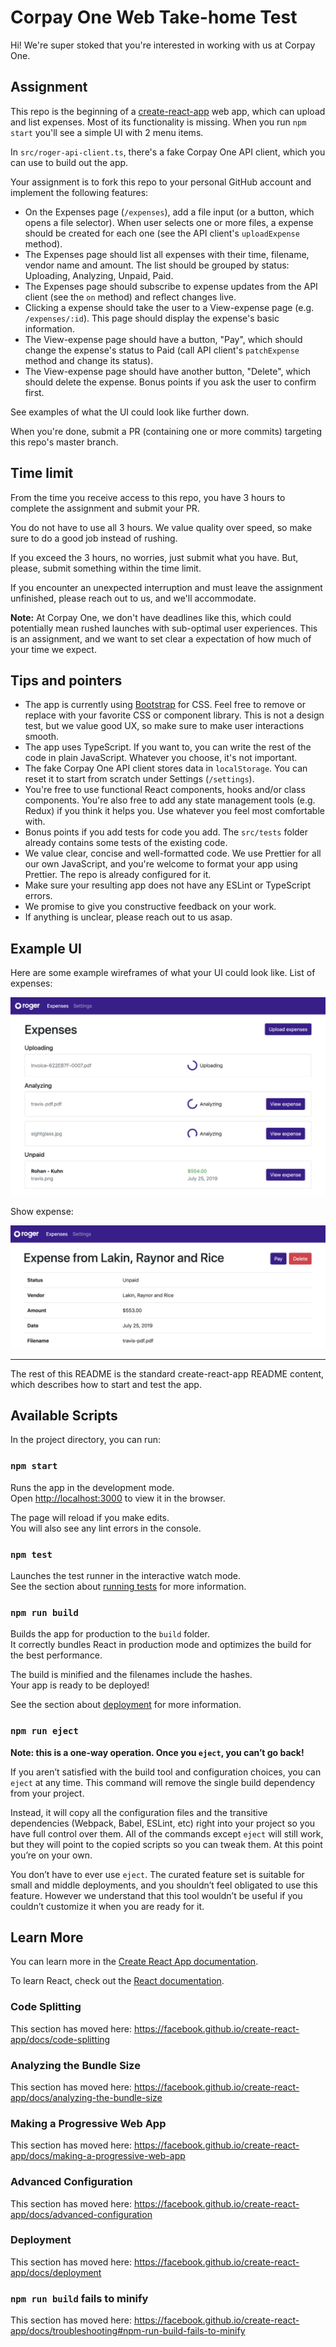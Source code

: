 # Corpay One Web Take-home Test

Hi! We're super stoked that you're interested in working with us at Corpay One.

## Assignment

This repo is the beginning of a [create-react-app](https://facebook.github.io/create-react-app/) web app, which can upload and list expenses. Most of its functionality is missing. When you run `npm start` you'll see a simple UI with 2 menu items.

In `src/roger-api-client.ts`, there's a fake Corpay One API client, which you can use to build out the app.

Your assignment is to fork this repo to your personal GitHub account and implement the following features:

- On the Expenses page (`/expenses`), add a file input (or a button, which opens a file selector). When user selects one or more files, a expense should be created for each one (see the API client's `uploadExpense` method).
- The Expenses page should list all expenses with their time, filename, vendor name and amount. The list should be grouped by status: Uploading, Analyzing, Unpaid, Paid.
- The Expenses page should subscribe to expense updates from the API client (see the `on` method) and reflect changes live.
- Clicking a expense should take the user to a View-expense page (e.g. `/expenses/:id`). This page should display the expense's basic information.
- The View-expense page should have a button, "Pay", which should change the expense's status to Paid (call API client's `patchExpense` method and change its status).
- The View-expense page should have another button, "Delete", which should delete the expense. Bonus points if you ask the user to confirm first.

See examples of what the UI could look like further down.

When you're done, submit a PR (containing one or more commits) targeting this repo's master branch.

## Time limit

From the time you receive access to this repo, you have 3 hours to complete the assignment and submit your PR.

You do not have to use all 3 hours. We value quality over speed, so make sure to do a good job instead of rushing.

If you exceed the 3 hours, no worries, just submit what you have. But, please, submit something within the time limit.

If you encounter an unexpected interruption and must leave the assignment unfinished, please reach out to us, and we'll accommodate.

**Note:** At Corpay One, we don't have deadlines like this, which could potentially mean rushed launches with sub-optimal user experiences. This is an assignment, and we want to set clear a expectation of how much of your time we expect.

## Tips and pointers

- The app is currently using [Bootstrap](https://getbootstrap.com) for CSS. Feel free to remove or replace with your favorite CSS or component library. This is not a design test, but we value good UX, so make sure to make user interactions smooth.
- The app uses TypeScript. If you want to, you can write the rest of the code in plain JavaScript. Whatever you choose, it's not important.
- The fake Corpay One API client stores data in `localStorage`. You can reset it to start from scratch under Settings (`/settings`).
- You're free to use functional React components, hooks and/or class components. You're also free to add any state management tools (e.g. Redux) if you think it helps you. Use whatever you feel most comfortable with.
- Bonus points if you add tests for code you add. The `src/tests` folder already contains some tests of the existing code.
- We value clear, concise and well-formatted code. We use Prettier for all our own JavaScript, and you're welcome to format your app using Prettier. The repo is already configured for it.
- Make sure your resulting app does not have any ESLint or TypeScript errors.
- We promise to give you constructive feedback on your work.
- If anything is unclear, please reach out to us asap.

## Example UI

Here are some example wireframes of what your UI could look like. List of expenses:

![List of expenses](docs/images/expense-list.png)

Show expense:

![Show expense](docs/images/expense-show.png)

---

The rest of this README is the standard create-react-app README content, which describes how to start and test the app.

## Available Scripts

In the project directory, you can run:

### `npm start`

Runs the app in the development mode.<br>
Open [http://localhost:3000](http://localhost:3000) to view it in the browser.

The page will reload if you make edits.<br>
You will also see any lint errors in the console.

### `npm test`

Launches the test runner in the interactive watch mode.<br>
See the section about [running tests](https://facebook.github.io/create-react-app/docs/running-tests) for more information.

### `npm run build`

Builds the app for production to the `build` folder.<br>
It correctly bundles React in production mode and optimizes the build for the best performance.

The build is minified and the filenames include the hashes.<br>
Your app is ready to be deployed!

See the section about [deployment](https://facebook.github.io/create-react-app/docs/deployment) for more information.

### `npm run eject`

**Note: this is a one-way operation. Once you `eject`, you can’t go back!**

If you aren’t satisfied with the build tool and configuration choices, you can `eject` at any time. This command will remove the single build dependency from your project.

Instead, it will copy all the configuration files and the transitive dependencies (Webpack, Babel, ESLint, etc) right into your project so you have full control over them. All of the commands except `eject` will still work, but they will point to the copied scripts so you can tweak them. At this point you’re on your own.

You don’t have to ever use `eject`. The curated feature set is suitable for small and middle deployments, and you shouldn’t feel obligated to use this feature. However we understand that this tool wouldn’t be useful if you couldn’t customize it when you are ready for it.

## Learn More

You can learn more in the [Create React App documentation](https://facebook.github.io/create-react-app/docs/getting-started).

To learn React, check out the [React documentation](https://reactjs.org/).

### Code Splitting

This section has moved here: https://facebook.github.io/create-react-app/docs/code-splitting

### Analyzing the Bundle Size

This section has moved here: https://facebook.github.io/create-react-app/docs/analyzing-the-bundle-size

### Making a Progressive Web App

This section has moved here: https://facebook.github.io/create-react-app/docs/making-a-progressive-web-app

### Advanced Configuration

This section has moved here: https://facebook.github.io/create-react-app/docs/advanced-configuration

### Deployment

This section has moved here: https://facebook.github.io/create-react-app/docs/deployment

### `npm run build` fails to minify

This section has moved here: https://facebook.github.io/create-react-app/docs/troubleshooting#npm-run-build-fails-to-minify
